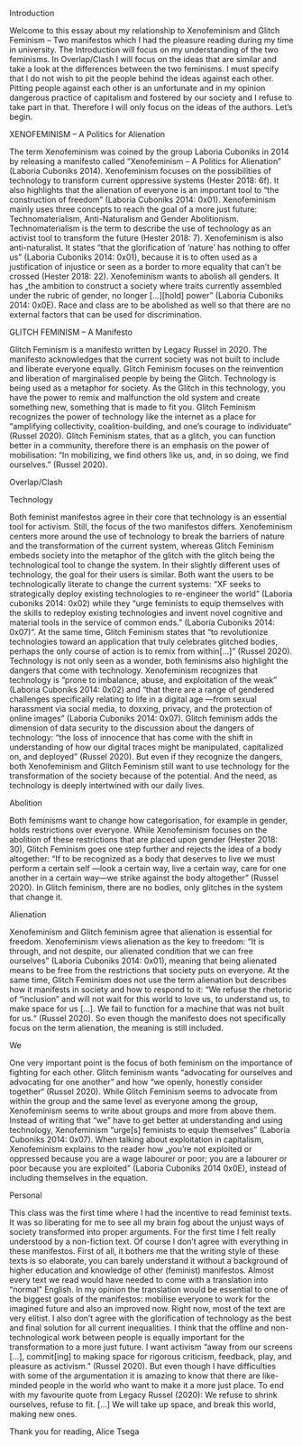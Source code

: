Introduction

Welcome to this essay about my relationship to Xenofeminism and Glitch Feminism – Two manifestos which I had the pleasure reading during my time in university.
The Introduction will focus on my understanding of the two feminisms. In Overlap/Clash I will focus on the ideas that are similar and take a look at the differences between the two feminisms. I must specify that I do not wish to pit the people behind the ideas against each other. Pitting people against each other is an unfortunate and in my opinion dangerous practice of capitalism and fostered by our society and I refuse to take part in that. Therefore I will only focus on the ideas of the authors. Let’s begin.

XENOFEMINISM – A Politics for Alienation

The term Xenofeminism was coined by the group Laboria Cuboniks in 2014 by releasing a manifesto called “Xenofeminism – A Politics for Alienation” (Laboria Cuboniks 2014). Xenofeminism focuses on the possibilities of technology to transform current oppressive systems (Hester 2018: 6f). It also highlights that the alienation of everyone is an important tool to “the construction of freedom” (Laboria Cuboniks 2014: 0x01). Xenofeminism mainly uses three concepts to reach the goal of a more just future: Technomaterialism, Anti-Naturalism and Gender Abolitionism. Technomaterialism is the term to describe the use of technology as an activist tool to transform the future (Hester 2018: 7). Xenofeminism is also anti-naturalist. It states “that the glorification of ‘nature’ has nothing to offer us” (Laboria Cuboniks 2014: 0x01), because it is to often used as a justification of injustice or seen as a border to more equality that can’t be crossed (Hester 2018: 22). Xenofeminism wants to abolish all genders.  It has „the ambition to construct a society where traits currently assembled under the rubric of gender, no longer [...][hold] power” (Laboria Cuboniks 2014: 0x0E). Race and class are to be abolished as well so that there are no external factors that can be used for discrimination. 

GLITCH FEMINISM – A Manifesto

Glitch Feminism is a manifesto written by Legacy Russel in 2020. The manifesto acknowledges that the current society was not built to include and liberate everyone equally. Glitch Feminism focuses on the reinvention and liberation of marginalised people by being the Glitch.  Technology is being used as a metaphor for society. As the Glitch in this technology, you have the power to remix and malfunction the old system and create something new, something that is made to fit you. Glitch Feminism recognizes the power of technology like the internet as a place for “amplifying collectivity, coalition-building, and one’s courage to individuate“ (Russel 2020). Glitch Feminism states, that as a glitch, you can function better in a community, therefore there is an emphasis on the power of mobilisation: “In mobilizing, we find others
like us, and, in so doing, we find ourselves.” (Russel 2020).


Overlap/Clash


Technology

Both feminist manifestos agree in their core that technology is an essential tool for activism. Still, the focus of the two manifestos differs. Xenofeminism centers more around the use of technology to break the barriers of nature and the transformation of the current system, whereas Glitch Feminism embeds society  into the metaphor of the glitch with the glitch being the technological tool to change the system. 
In their slightly different uses of technology, the goal for their users is similar. Both want the users to be technologically literate to change the current systems: “XF seeks to strategically deploy existing technologies to re-engineer the world”  (Laboria cuboniks 2014: 0x02) while they “urge feminists to equip themselves with the skills to redeploy existing technologies and invent novel cognitive and material tools in the service of common ends.” (Laboria Cuboniks 2014: 0x07)”. At the same time, Glitch Feminism states that “to revolutionize technologies toward an application that truly celebrates glitched bodies, perhaps the only course of action is to remix from within[...]” (Russel 2020).
Technology is not only seen as a wonder, both feminisms also highlight the dangers that come with technology.  Xenofeminism recognizes that technology is “prone to imbalance, abuse, and exploitation of the weak” (Laboria Cuboniks 2014: 0x02) and  “that there are a range of gendered challenges specifically relating to life in a digital age —from sexual harassment via social media, to doxxing, privacy, and the protection of online images” (Laboria Cuboniks 2014: 0x07). Glitch feminism adds the dimension of data security to the discussion about the dangers of technology: “the loss of innocence that has come with the shift in understanding of how our digital traces might be manipulated, capitalized on, and deployed” (Russel 2020). But even if they recognize the dangers, both Xenofeminism and Glitch Feminism still want to use technology for the transformation of the society because of the potential. And the need, as technology is deeply intertwined with our daily lives. 

Abolition

Both feminisms want to change how categorisation, for example in gender, holds restrictions over everyone. While Xenofeminism focuses on the abolition of these restrictions that are placed upon gender (Hester 2018: 30), Glitch Feminism goes one step further and rejects the idea of a body altogether: “If to be recognized as a body that deserves to live we must perform a certain self —look a certain way, live a certain way, care for one another in a certain way—we strike against the body altogether” (Russel 2020). In Glitch feminism, there are no bodies, only glitches in the system that change it.
 
Alienation 

Xenofeminism and Glitch feminism agree that alienation is essential for freedom. Xenofeminism views alienation as the key to freedom:  “It is through, and not despite, our alienated condition that we can free ourselves” (Laboria Cuboniks 2014: 0x01), meaning that being alienated means to be free from the restrictions that society puts on everyone. At the same time, Glitch Feminism does not use the term alienation but describes how it manifests in society and how to respond to it: “We refuse the rhetoric of “inclusion” and will not wait for this world to love us, to understand us, to make space for us […]. We fail to function for a machine that was not built for us.“ (Russel 2020). So even though the manifesto does not specifically focus on the term alienation, the meaning is still included. 

We

One very important point is the focus of both feminism on the importance of fighting for each other. Glitch feminism wants “advocating for ourselves and advocating for one another”  and how “we openly, honestly consider together“ (Russel 2020). While Glitch Feminism seems to advocate from within the group and the same level as everyone among the group, Xenofeminism seems to write about groups and more from above them.  Instead of writing that “we” have to get better at understanding and using technology, Xenofeminism “urge[s] feminists to equip themselves” (Laboria Cuboniks 2014: 0x07). When talking about exploitation in capitalism, Xenofeminism explains to the reader how  „you’re not exploited or oppressed because you are a wage labourer or poor; you are a labourer or poor because you are exploited” (Laboria Cuboniks 2014 0x0E), instead of including themselves in the equation.


Personal

This class was the first time where I had the incentive to read feminist texts. It was so liberating for me to see all my brain fog about the unjust ways of society transformed into proper arguments. For the first time I felt really understood by a non-fiction text. Of course I don’t agree with everything in these manifestos. First of all, it bothers me that the writing style of these texts is so elaborate, you can barely understand it without a background of higher education and knowledge of other (feminist) manifestos. Almost every text we read would have needed to come with a translation into “normal” English. In my opinion the translation would be essential to one of the biggest goals of the manifestos: mobilise everyone to work for the imagined future and also an improved now.  Right now, most of the text are very elitist. I also don’t agree with the glorification of technology as the best and final solution for all current inequalities. I think that the offline and non-technological work between people is equally important for the transformation to a more just future. I want activism “away from our screens […], commit[ing] to making space for rigorous criticism, feedback, play, and pleasure as activism.” (Russel 2020).  But even though I have difficulties with some of the argumentation it is amazing to know that there are like-minded people in the world who want to make it a more just place. To end with my favourite quote from Legacy Russel (2020):  We refuse to shrink ourselves, refuse to fit. […]  We will take up space, and break this world, making new ones.

Thank you for reading,
Alice Tsega
